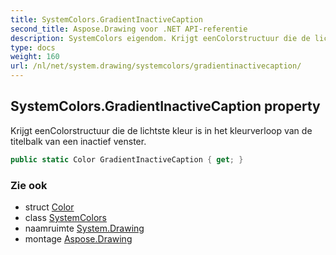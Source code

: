 ```yaml
---
title: SystemColors.GradientInactiveCaption
second_title: Aspose.Drawing voor .NET API-referentie
description: SystemColors eigendom. Krijgt eenColorstructuur die de lichtste kleur is in het kleurverloop van de titelbalk van een inactief venster.
type: docs
weight: 160
url: /nl/net/system.drawing/systemcolors/gradientinactivecaption/
---
```

## SystemColors.GradientInactiveCaption property

Krijgt eenColorstructuur die de lichtste kleur is in het kleurverloop van de titelbalk van een inactief venster.

```csharp
public static Color GradientInactiveCaption { get; }
```

### Zie ook

* struct [Color](../../color/)
* class [SystemColors](../)
* naamruimte [System.Drawing](../../systemcolors/)
* montage [Aspose.Drawing](../../../)


